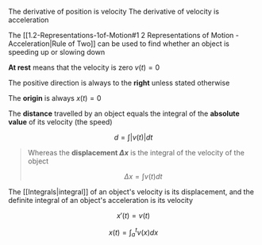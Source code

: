 The derivative of position is velocity
The derivative of velocity is acceleration

The [[1.2-Representations-1of-Motion#1 2 Representations of Motion - Acceleration|Rule of Two]] can be used to find whether an object is speeding up or slowing down

**At rest** means that the velocity is zero $v(t)=0$

The positive direction is always to the **right** unless stated otherwise

The **origin** is always $x(t)=0$

The **distance** travelled by an object equals the integral of the **absolute value** of its velocity (the speed)

$$
d = \int{|v(t)|dt}
$$

> Whereas the **displacement $\Delta{x}$** is the integral of the velocity of the object
> 
> $$
> \Delta x = \int{v(t)}dt
> $$

The [[Integrals|integral]] of an object's velocity is its displacement, and the definite integral of an object's acceleration is its velocity

$$
x'(t) = v(t)
$$

$$
x(t) = \int_{a}^{t}v(x)dx
$$
